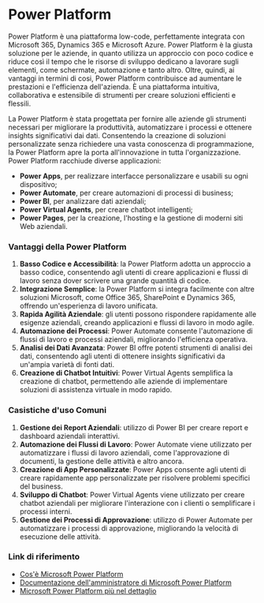 
# Power Platform

 Power Platform è una piattaforma low-code, perfettamente integrata con Microsoft 365, Dynamics 365 e Microsoft Azure. Power Platform è la giusta soluzione per le aziende, in quanto utilizza un approccio con poco codice e riduce così il tempo che le risorse di sviluppo dedicano a lavorare sugli elementi, come schermate, automazione e tanto altro.
 Oltre, quindi, ai vantaggi in termini di cosi, Power Platform contribuisce ad aumentare le prestazioni e l'efficienza dell'azienda. È una piattaforma intuitiva, collaborativa e estensibile di strumenti per creare soluzioni efficienti e flessili. 

 La Power Platform è stata progettata per fornire alle aziende gli strumenti necessari per migliorare la produttività, automatizzare i processi e ottenere insights significativi dai dati. Consentendo la creazione di soluzioni personalizzate senza richiedere una vasta conoscenza di programmazione, la Power Platform apre la porta all'innovazione in tutta l'organizzazione.
 Power Platform racchiude diverse applicazioni: 
 
* **Power Apps**, per realizzare interfacce personalizzare e usabili su ogni dispositivo;
* **Power Automate**, per creare automazioni di processi di business;
* **Power BI**, per analizzare dati aziendali;
* **Power Virtual Agents**, per creare chatbot intelligenti;
* **Power Pages**, per la creazione, l'hosting e la gestione di moderni siti Web aziendali.

### Vantaggi della Power Platform
1. **Basso Codice e Accessibilità**: la Power Platform adotta un approccio a basso codice, consentendo agli utenti di creare applicazioni e flussi di lavoro senza dover scrivere una grande quantità di codice.
2. **Integrazione Semplice**: la Power Platform si integra facilmente con altre soluzioni Microsoft, come Office 365, SharePoint e Dynamics 365, offrendo un'esperienza di lavoro unificata.
3. **Rapida Agilità Aziendale**: gli utenti possono rispondere rapidamente alle esigenze aziendali, creando applicazioni e flussi di lavoro in modo agile.
4. **Automazione dei Processi**: Power Automate consente l'automazione di flussi di lavoro e processi aziendali, migliorando l'efficienza operativa.
5. **Analisi dei Dati Avanzata**: Power BI offre potenti strumenti di analisi dei dati, consentendo agli utenti di ottenere insights significativi da un'ampia varietà di fonti dati.
6. **Creazione di Chatbot Intuitivi**: Power Virtual Agents semplifica la creazione di chatbot, permettendo alle aziende di implementare soluzioni di assistenza virtuale in modo rapido.

### Casistiche d'uso Comuni
1. **Gestione dei Report Aziendali**: utilizzo di Power BI per creare report e dashboard aziendali interattivi.
2. **Automazione dei Flussi di Lavoro**: Power Automate viene utilizzato per automatizzare i flussi di lavoro aziendali, come l'approvazione di documenti, la gestione delle attività e altro ancora.
3. **Creazione di App Personalizzate**: Power Apps consente agli utenti di creare rapidamente app personalizzate per risolvere problemi specifici del business.
4. **Sviluppo di Chatbot**: Power Virtual Agents viene utilizzato per creare chatbot aziendali per migliorare l'interazione con i clienti o semplificare i processi interni.
5. **Gestione dei Processi di Approvazione**: utilizzo di Power Automate per automatizzare i processi di approvazione, migliorando la velocità di esecuzione delle attività.

 ### Link di riferimento

 * [Cos'è Microsoft Power Platform](https://www.cegeka.com/it/it/solutions/dynamics365/solutions/power-platform) 
 * [Documentazione dell'amministratore di Microsoft Power Platform](https://learn.microsoft.com/it-it/power-platform/admin/)
 * [Microsoft Power Platform più nel dettaglio](https://www.pipeline.it/formazione/blog/alla-scoperta-della-power-platform/#txt)

